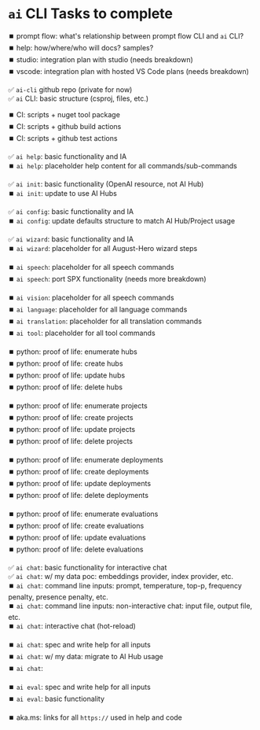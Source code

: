 # `ai` CLI Tasks to complete

⏹️ prompt flow: what's relationship between prompt flow CLI and `ai` CLI?  
⏹️ help: how/where/who will docs? samples?  
⏹️ studio: integration plan with studio (needs breakdown)  
⏹️ vscode: integration plan with hosted VS Code plans (needs breakdown)  

✅ `ai-cli` github repo (private for now)  
✅ `ai` CLI: basic structure (csproj, files, etc.)  

⏹️ CI: scripts + nuget tool package  
⏹️ CI: scripts + github build actions  
⏹️ CI: scripts + github test actions  

✅ `ai help`: basic functionality and IA  
⏹️ `ai help`: placeholder help content for all commands/sub-commands   

✅ `ai init`: basic functionality (OpenAI resource, not AI Hub)  
⏹️ `ai init`: update to use AI Hubs

✅ `ai config`: basic functionality and IA  
⏹️ `ai config`: update defaults structure to match AI Hub/Project usage  

✅ `ai wizard`: basic functionality and IA  
⏹️ `ai wizard`: placeholder for all August-Hero wizard steps  

⏹️ `ai speech`: placeholder for all speech commands  
⏹️ `ai speech`: port SPX functionality (needs more breakdown)  

⏹️ `ai vision`: placeholder for all speech commands  
⏹️ `ai language`: placeholder for all language commands  
⏹️ `ai translation`: placeholder for all translation commands  
⏹️ `ai tool`: placeholder for all tool commands  

⏹️ python: proof of life: enumerate hubs  
⏹️ python: proof of life: create hubs  
⏹️ python: proof of life: update hubs  
⏹️ python: proof of life: delete hubs  

⏹️ python: proof of life: enumerate projects  
⏹️ python: proof of life: create projects  
⏹️ python: proof of life: update projects  
⏹️ python: proof of life: delete projects  

⏹️ python: proof of life: enumerate deployments  
⏹️ python: proof of life: create deployments  
⏹️ python: proof of life: update deployments  
⏹️ python: proof of life: delete deployments  

⏹️ python: proof of life: enumerate evaluations  
⏹️ python: proof of life: create evaluations  
⏹️ python: proof of life: update evaluations  
⏹️ python: proof of life: delete evaluations  

✅ `ai chat`: basic functionality for interactive chat  
✅ `ai chat`: w/ my data poc: embeddings provider, index provider, etc.  
⏹️ `ai chat`: command line inputs: prompt, temperature, top-p, frequency penalty, presence penalty, etc.  
⏹️ `ai chat`: command line inputs: non-interactive chat: input file, output file, etc.  
⏹️ `ai chat`: interactive chat (hot-reload)  

⏹️ `ai chat`: spec and write help for all inputs  
⏹️ `ai chat`: w/ my data: migrate to AI Hub usage    
⏹️ `ai chat`:  

⏹️ `ai eval`: spec and write help for all inputs  
⏹️ `ai eval`: basic functionality  

⏹️ aka.ms: links for all `https://` used in help and code  

